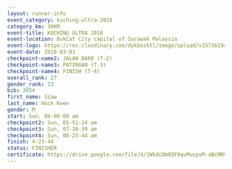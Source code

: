 ```yaml
--- 
layout: runner-info 
event_category: kuching-ultra-2018 
category_km: 30KM 
event-title: KUCHING ULTRA 2018 
event-location: BukCat City capital of Sarawak Malaysia 
event-logo: https://res.cloudinary.com/dykbosktl/image/upload/v1573619473/Logo/kuching-ultra-2018-logo_tlpvm5.png 
event-date: 2018-03-03 
checkpoint-name2: JALAN BAKO (T-2) 
checkpoint-name3: PATINGAN (T-3) 
checkpoint-name4: FINISH (T-4) 
overall_rank: 27
gender_rank: 23
bib: 3054
first_name: Siaw
last_name: Hock Kwee
gender: M
start: Sun, 04-00-00 am
checkpoint2: Sun, 05-51-14 am
checkpoint3: Sun, 07-30-39 am
checkpoint4: Sun, 08-23-44 am
finish: 4-23-44
status: FINISHER
certificate: https://drive.google.com/file/d/1WkdcOm85F0qvMuzpvM-aBcMNVsbJnPvS/view?usp=sharing","CERTIFICATE")
--- 
```

